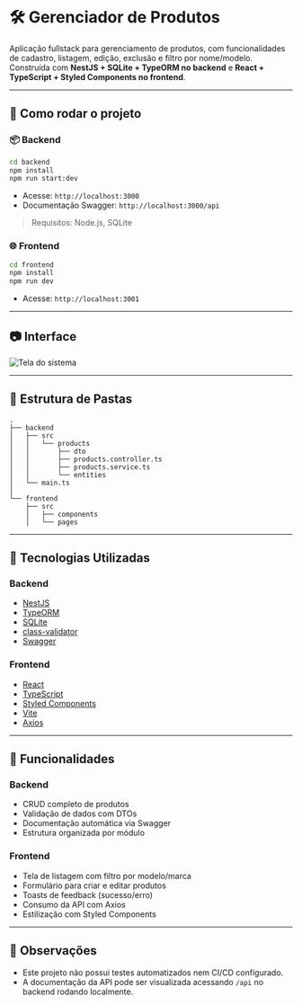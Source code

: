 # 🛠️ Gerenciador de Produtos

Aplicação fullstack para gerenciamento de produtos, com funcionalidades de cadastro, listagem, edição, exclusão e filtro por nome/modelo. Construída com **NestJS + SQLite + TypeORM no backend** e **React + TypeScript + Styled Components no frontend**.

---

## 🚀 Como rodar o projeto

### 📦 Backend

```bash
cd backend
npm install
npm run start:dev
```

* Acesse: `http://localhost:3000`
* Documentação Swagger: `http://localhost:3000/api`

> Requisitos: Node.js, SQLite

### 🌐 Frontend

```bash
cd frontend
npm install
npm run dev
```

* Acesse: `http://localhost:3001`

---

## 📷 Interface

![Tela do sistema](./screenshot.png)

---

## 📁 Estrutura de Pastas

```
.
├── backend
│   ├── src
│   │   └── products
│   │       ├── dto
│   │       ├── products.controller.ts
│   │       ├── products.service.ts
│   │       └── entities
│   └── main.ts
│
└── frontend
    ├── src
    │   ├── components
    │   └── pages
```

---

## 🔗 Tecnologias Utilizadas

### Backend

* [NestJS](https://nestjs.com/)
* [TypeORM](https://typeorm.io/)
* [SQLite](https://www.sqlite.org/index.html)
* [class-validator](https://github.com/typestack/class-validator)
* [Swagger](https://swagger.io/)

### Frontend

* [React](https://reactjs.org/)
* [TypeScript](https://www.typescriptlang.org/)
* [Styled Components](https://styled-components.com/)
* [Vite](https://vitejs.dev/)
* [Axios](https://axios-http.com/)

---

## 🧾 Funcionalidades

### Backend

* CRUD completo de produtos
* Validação de dados com DTOs
* Documentação automática via Swagger
* Estrutura organizada por módulo

### Frontend

* Tela de listagem com filtro por modelo/marca
* Formulário para criar e editar produtos
* Toasts de feedback (sucesso/erro)
* Consumo da API com Axios
* Estilização com Styled Components

---

## 📝 Observações

* Este projeto não possui testes automatizados nem CI/CD configurado.
* A documentação da API pode ser visualizada acessando `/api` no backend rodando localmente.
